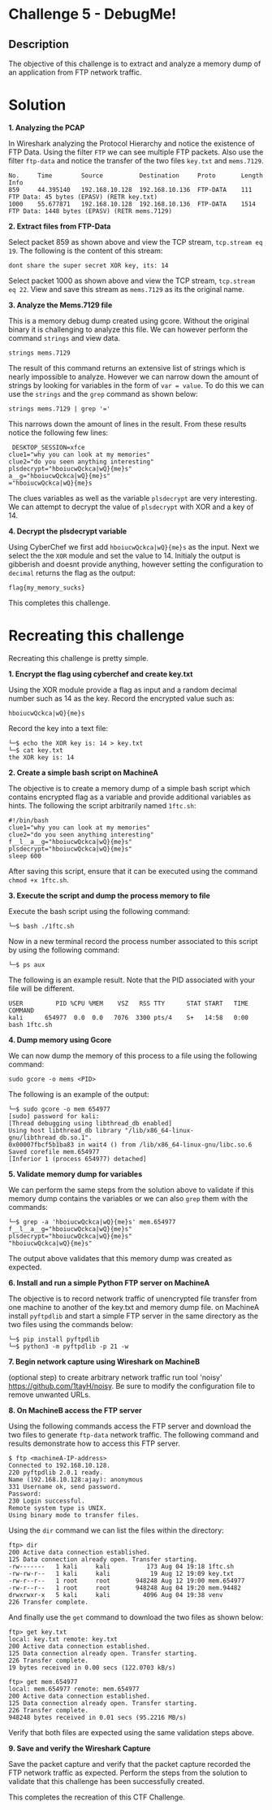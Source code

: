 ﻿

# Challenge 5 - DebugMe!

## Description

The objective of this challenge is to extract and analyze a memory dump of an application from FTP network traffic. 


# Solution
**1. Analyzing the PCAP**

In Wireshark analyzing the Protocol Hierarchy and notice the existence of FTP Data. Using the filter `FTP` we can see multiple FTP packets. Also use the filter `ftp-data` and notice the transfer of the two files `key.txt` and `mems.7129`. 

    No.		Time		Source			Destination 	Proto		Length	Info
    859		44.395140	192.168.10.128	192.168.10.136	FTP-DATA	111		FTP Data: 45 bytes (EPASV) (RETR key.txt)
    1000	55.677871	192.168.10.128	192.168.10.136	FTP-DATA	1514	FTP Data: 1448 bytes (EPASV) (RETR mems.7129)

 
**2. Extract files from FTP-Data**

Select packet 859 as shown above and view the TCP stream, `tcp.stream eq 19`. The following is the content of this stream:

    dont share the super secret XOR key, its: 14

Select packet 1000 as shown above and view the TCP stream, `tcp.stream eq 22`. View and save this stream as `mems.7129` as its the original name. 

**3. Analyze the Mems.7129 file**

This is a memory debug dump created using gcore. Without the original binary it is challenging to analyze this file. 
We can however perform the command `strings` and view data. 

    strings mems.7129

The result of this command returns an extensive list of strings which is nearly impossible to analyze. However we can narrow down the amount of strings by looking for variables in the form of `var = value`. To do this we can use the `strings`  and the `grep` command as shown below:

    strings mems.7129 | grep '='

This narrows down the amount of lines in the result. From these results notice the following few lines:

     DESKTOP_SESSION=xfce
    clue1="why you can look at my memories"
    clue2="do you seen anything interesting"
    plsdecrypt="hboiucwQckca|wQ}{me}s"
    a__g="hboiucwQckca|wQ}{me}s"
    ="hboiucwQckca|wQ}{me}s
The clues variables as well as the variable `plsdecrypt` are very interesting. We can attempt to decrypt the value of `plsdecrypt` with XOR and a key of 14. 

**4. Decrypt the plsdecrypt variable**

Using CyberChef we first add `hboiucwQckca|wQ}{me}s` as the input. Next we select the the `XOR` module and set the value to 14. Initialy the output is gibberish and doesnt provide anything, however setting the configuration to `decimal` returns the flag as the output:

    flag{my_memory_sucks}

This completes this challenge. 


# Recreating this challenge 
Recreating this challenge is pretty simple. 

**1. Encrypt the flag using cyberchef  and create key.txt**

Using the XOR module provide a flag as input and a random decimal number such as 14 as the key. Record the encrypted value such as:

    hboiucwQckca|wQ}{me}s

Record the key into a text file:

    └─$ echo the XOR key is: 14 > key.txt                                              
    └─$ cat key.txt             
    the XOR key is: 14

**2. Create a simple bash script on MachineA**

The objective is to create a memory dump of a simple bash script which contains encrypted flag as a variable and provide additional variables as hints. The following the script arbitrarily named `1ftc.sh`:

    #!/bin/bash
    clue1="why you can look at my memories"
    clue2="do you seen anything interesting"
    f__l__a__g="hboiucwQckca|wQ}{me}s"
    plsdecrypt="hboiucwQckca|wQ}{me}s"
    sleep 600
After saving this script, ensure that it can be executed using the command `chmod +x 1ftc.sh`. 

**3.  Execute the script and dump the process memory to file**

Execute the bash script using the following command:

    └─$ bash ./1ftc.sh

Now in a new terminal record the process number associated to this script by using the following command:

    └─$ ps aux
The following is an example result. Note that the PID associated with your file will be different. 

    USER         PID %CPU %MEM    VSZ   RSS TTY      STAT START   TIME COMMAND
    kali      654977  0.0  0.0   7076  3300 pts/4    S+   14:58   0:00 bash 1ftc.sh


**4. Dump memory using Gcore**

We can now dump the memory of this process to a file using the following command:

    sudo gcore -o mems <PID>

The following is an example of the output:

    └─$ sudo gcore -o mem 654977    
    [sudo] password for kali: 
    [Thread debugging using libthread_db enabled]
    Using host libthread_db library "/lib/x86_64-linux-gnu/libthread_db.so.1".
    0x00007fbcf5b1ba83 in wait4 () from /lib/x86_64-linux-gnu/libc.so.6
    Saved corefile mem.654977
    [Inferior 1 (process 654977) detached]

**5.  Validate memory dump for variables**

We can perform the same steps from the solution above to validate if this memory dump contains the variables or we can also `grep` them with the commands:

    └─$ grep -a 'hboiucwQckca|wQ}{me}s' mem.654977 
    f__l__a__g="hboiucwQckca|wQ}{me}s"
    plsdecrypt="hboiucwQckca|wQ}{me}s"
    "hboiucwQckca|wQ}{me}s"
The output above validates that this memory dump was created as expected. 

**6.  Install and run a simple Python FTP server on MachineA**

The objective is to record network traffic of unencrypted file transfer from one machine to another of the key.txt and memory dump file. 
on MachineA install `pyftpdlib` and start a simple FTP server in the same directory as the two files using the commands below:

    └─$ pip install pyftpdlib
    └─$ python3 -m pyftpdlib -p 21 -w 
    

**7.  Begin network capture using Wireshark on MachineB**

(optional step) to create arbitrary network traffic run tool 'noisy' https://github.com/1tayH/noisy. Be sure to modify the configuration file to remove unwanted URLs. 

**8. On MachineB access the FTP server**

Using the following commands access the FTP server and download the two files to generate `ftp-data` network traffic. 
The following command and results demonstrate how to access this FTP server. 

    $ ftp <machineA-IP-address>
    Connected to 192.168.10.128.
    220 pyftpdlib 2.0.1 ready.
    Name (192.168.10.128:ajay): anonymous
    331 Username ok, send password.
    Password:
    230 Login successful.
    Remote system type is UNIX.
    Using binary mode to transfer files.

Using the `dir` command we can list the files within the directory:

    ftp> dir
    200 Active data connection established.
    125 Data connection already open. Transfer starting.
    -rw-------   1 kali     kali          173 Aug 04 19:18 1ftc.sh
    -rw-rw-r--   1 kali     kali           19 Aug 12 19:09 key.txt
    -rw-r--r--   1 root     root       948248 Aug 12 19:00 mem.654977
    -rw-r--r--   1 root     root       948248 Aug 04 19:20 mem.94482
    drwxrwxr-x   5 kali     kali         4096 Aug 04 19:38 venv
    226 Transfer complete.

And finally use the `get` command to download the two files as shown below:

    ftp> get key.txt
    local: key.txt remote: key.txt
    200 Active data connection established.
    125 Data connection already open. Transfer starting.
    226 Transfer complete.
    19 bytes received in 0.00 secs (122.0703 kB/s)

    ftp> get mem.654977
    local: mem.654977 remote: mem.654977
    200 Active data connection established.
    125 Data connection already open. Transfer starting.
    226 Transfer complete.
    948248 bytes received in 0.01 secs (95.2216 MB/s)
    
Verify that both files are expected using the same validation steps above. 


**9. Save and verify the Wireshark Capture**

Save the packet capture and verify that the packet capture recorded the FTP network traffic as expected. Perform the steps from the solution to validate that this challenge has been successfully created. 

This completes the recreation of this CTF Challenge. 















